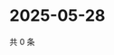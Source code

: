 # 2025-05-28

共 0 条

<!-- BEGIN ZHIHUVIDEO -->
<!-- 最后更新时间 Wed May 28 2025 01:10:20 GMT+0800 (China Standard Time) -->

<!-- END ZHIHUVIDEO -->
